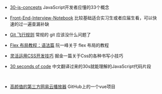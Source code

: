 - [30-js-concepts](https://github.com/stephentian/33-js-concepts) JavaScript开发者应懂的33个概念

- [Front-End-Interview-Notebook](https://github.com/CavsZhouyou/Front-End-Interview-Notebook) 比较基础适合实习生或者应届生看，可以快速的过一遍查漏补缺

- [Git 飞行规则](https://github.com/k88hudson/git-flight-rules/blob/master/README_zh-CN.md) 常规的 git 应该没什么问题了

  

- [Flex 布局教程：语法篇](http://www.ruanyifeng.com/blog/2015/07/flex-grammar.html) 阮一峰关于 flex 布局的教程

- [灵活运用CSS开发技巧](https://juejin.cn/post/6844903926110617613)  掘金一篇关于Css的各种书写小技巧

- [30 seconds of code](http://www.html.cn/30-seconds-of-code/) 中文翻译过来的30s就能理解的JavaScript代码片段



​	

- [高颜值的第三方网易云播放器](https://github.com/qier222/YesPlayMusic) GitHub上的一个vue项目

